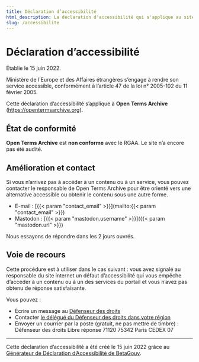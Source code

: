 ```yaml
---
title: Déclaration d’accessibilité
html_description: La déclaration d'accessibilité qui s'applique au site internet d'Open Terms Archive.
slug: /accessibilite
---
```


# Déclaration d’accessibilité

<p class="text--smallcaps mb--3xl">Établie le 15 juin 2022.</p>

Ministère de l'Europe et des Affaires étrangères s’engage à rendre son service accessible, conformément à l’article 47 de la loi n° 2005-102 du 11 février 2005.

Cette déclaration d’accessibilité s’applique à **Open Terms Archive** (https://opentermsarchive.org).

## État de conformité

**Open Terms Archive** est **non conforme** avec le RGAA. Le site n’a encore pas été audité.

## Amélioration et contact

Si vous n’arrivez pas à accéder à un contenu ou à un service, vous pouvez contacter le responsable de Open Terms Archive pour être orienté vers une alternative accessible ou obtenir le contenu sous une autre forme.

- E-mail : [{{< param "contact_email" >}}](mailto:{{< param "contact_email" >}})
- Mastodon : [{{< param "mastodon.username" >}}]({{< param "mastodon.url" >}})

Nous essayons de répondre dans les 2 jours ouvrés.

## Voie de recours

Cette procédure est à utiliser dans le cas suivant : vous avez signalé au responsable du site internet un défaut d’accessibilité qui vous empêche d’accéder à un contenu ou à un des services du portail et vous n’avez pas obtenu de réponse satisfaisante.

Vous pouvez :

- Écrire un message au [Défenseur des droits](https://formulaire.defenseurdesdroits.fr/)
- Contacter [le délégué du Défenseur des droits dans votre région](https://www.defenseurdesdroits.fr/saisir/delegues)
- Envoyer un courrier par la poste (gratuit, ne pas mettre de timbre) :
  Défenseur des droits
  Libre réponse 71120 75342 Paris CEDEX 07

---

Cette déclaration d’accessibilité a été créé le 15 juin 2022 grâce au [Générateur de Déclaration d’Accessibilité de BetaGouv](https://betagouv.github.io/a11y-generateur-declaration/#create).
